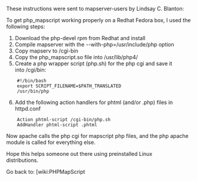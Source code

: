 These instructions were sent to mapserver-users by Lindsay C. Blanton:  
                                                                        
To get php_mapscript working properly on a Redhat Fedora box, I used the
following steps:                                                        
                                                                        
  1.  Download the php-devel rpm from Redhat and install                
  2.  Compile mapserver with the --with-php=/usr/include/php option     
  3.  Copy mapserv to /cgi-bin                                          
  4.  Copy the php_mapscript.so file into /usr/lib/php4/                
  5.  Create a php wrapper script (php.sh) for the php cgi and save it  
    into /cgi/bin:                                                      

```                                                                     
    #!/bin/bash                                                         
    export SCRIPT_FILENAME=$PATH_TRANSLATED                             
    /usr/bin/php                                                        
```                                                                     
  6.  Add the following action handlers for phtml (and/or .php) files in
httpd.conf                                                              

```                                                                     
    Action phtml-script /cgi-bin/php.sh                                 
    AddHandler phtml-script .phtml                                      
```                                                                     
Now apache calls the php cgi for mapscript php files, and the php apache
module is called for everything else.                                   
                                                                        
Hope this helps someone out there using preinstalled Linux              
distributions.                                                          
                                                                        
Go back to: [wiki:PHPMapScript
